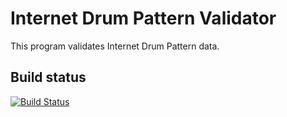 # Internet Drum Pattern Validator

This program validates Internet Drum Pattern data.

## Build status

[![Build Status](https://travis-ci.org/internetofdrums/internet-drum-pattern-validator.svg?branch=master)](https://travis-ci.org/internetofdrums/internet-drum-pattern-validator)
